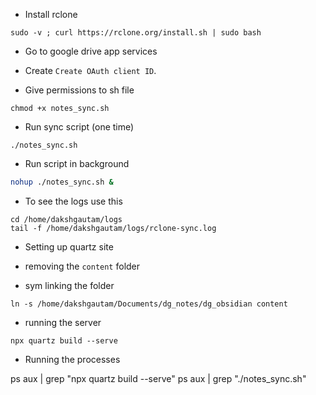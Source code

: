 - Install rclone 

```
sudo -v ; curl https://rclone.org/install.sh | sudo bash

```

- Go to google drive app services
- Create `Create OAuth client ID`. 
 
- Give permissions to sh file

```
chmod +x notes_sync.sh
```

- Run sync script (one time)

```
./notes_sync.sh 
```

- Run script in background

```bash
nohup ./notes_sync.sh &

```
- To see the logs use this

```
cd /home/dakshgautam/logs
tail -f /home/dakshgautam/logs/rclone-sync.log

```

- Setting up quartz site

- removing the `content` folder
- sym linking the folder 
```
ln -s /home/dakshgautam/Documents/dg_notes/dg_obsidian content
```

- running the server 

```
npx quartz build --serve
```


- Running the processes 

ps aux | grep "npx quartz build --serve"
ps aux | grep "./notes_sync.sh"

